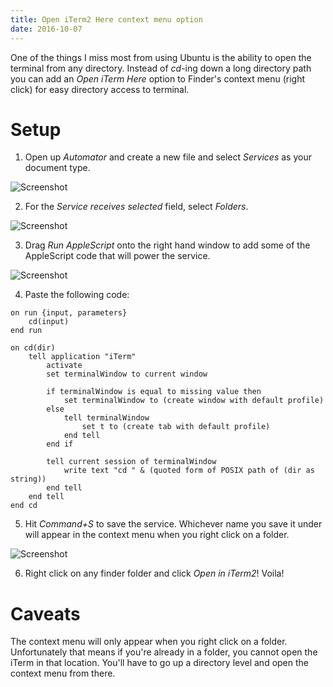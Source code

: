 ```yaml
---
title: Open iTerm2 Here context menu option 
date: 2016-10-07
---
```


One of the things I miss most from using Ubuntu is the ability to open the terminal from any directory. Instead of _cd_-ing down a long directory path you can add an _Open iTerm Here_ option to Finder's context menu (right click) for easy directory access to terminal. 

# Setup
1) Open up _Automator_ and create a new file and select _Services_ as your document type. 

![Screenshot](/screenshots/2016-10-06-screen1.png)

2) For the _Service receives selected_ field, select _Folders_. 

![Screenshot](/screenshots/2016-10-06-screen2.png)

3) Drag _Run AppleScript_ onto the right hand window to add some of the AppleScript code that will power the service.

![Screenshot](/screenshots/2016-10-06-screen4.png)

4) Paste the following code:
 
```applescript
on run {input, parameters}
	cd(input)
end run

on cd(dir)
	tell application "iTerm"
		activate
		set terminalWindow to current window
		
		if terminalWindow is equal to missing value then
			set terminalWindow to (create window with default profile)
		else
			tell terminalWindow
				set t to (create tab with default profile)
			end tell
		end if
		
		tell current session of terminalWindow
			write text "cd " & (quoted form of POSIX path of (dir as string))
		end tell
	end tell
end cd
```

5) Hit _Command+S_ to save the service. Whichever name you save it under will appear in the context menu when you right click on a folder.

![Screenshot](/screenshots/2016-10-06-screen6.png)

6) Right click on any finder folder and click _Open in iTerm2_! Voila!

# Caveats
The context menu will only appear when you right click on a folder. Unfortunately that means if you're already in a folder, you cannot open the iTerm in that location. You'll have to go up a directory level and open the context menu from there.


